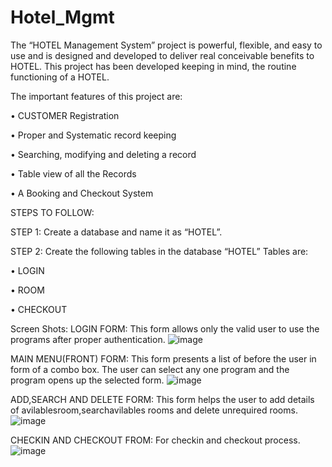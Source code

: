 # Hotel_Mgmt

The “HOTEL Management System” project is powerful, flexible, and easy to use and is designed and developed to deliver real conceivable benefits to HOTEL. This project has been developed keeping in mind, the routine functioning of a HOTEL.

The important features of this project are:

•	CUSTOMER Registration

•	Proper and Systematic record keeping

•	Searching, modifying and deleting a record

•	Table view of all the Records

•	A Booking and Checkout System

STEPS TO FOLLOW:

STEP 1: Create a database and name it as “HOTEL”.

STEP 2: Create the following tables in the database “HOTEL” Tables are:

•	LOGIN

•	ROOM

•	CHECKOUT


Screen Shots:
LOGIN FORM: This form allows only the valid user to use the programs after proper authentication.
![image](https://user-images.githubusercontent.com/73048959/198842021-c92436f4-3b23-45ce-afbd-daecfc70aab4.png)

MAIN MENU(FRONT) FORM: This form presents a list of before the user in form of a combo box. The user can select any one program and the program opens up the selected form. 
![image](https://user-images.githubusercontent.com/73048959/198842040-150e791c-5f59-422e-a642-49b88b0dc068.png)

ADD,SEARCH AND DELETE  FORM: This form helps the user to add details of avilablesroom,searchavilables rooms and delete unrequired rooms.
![image](https://user-images.githubusercontent.com/73048959/198842142-9d924870-8f7d-46ec-84a3-bdea8b5c30bd.png)

CHECKIN AND CHECKOUT FROM:  For checkin and checkout  process.
![image](https://user-images.githubusercontent.com/73048959/198842055-46aafda7-1806-4836-925c-c2f311c5b0bd.png)
